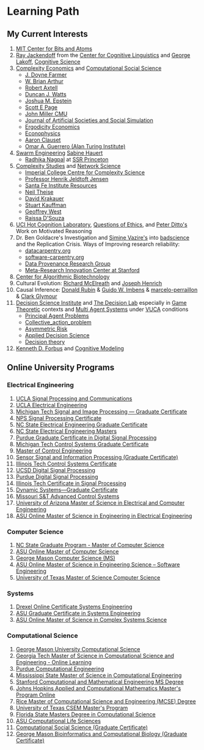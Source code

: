 # Learning Path

## My Current Interests

1. [MIT Center for Bits and Atoms](http://cba.mit.edu/)
2. [Ray Jackendoff](https://en.wikipedia.org/wiki/Ray_Jackendoff) from the [Center for Cognitive Linguistics](https://sites.tufts.edu/cogstud/) and [George Lakoff](https://george-lakoff.com/),  [Cognitive Science](https://en.wikipedia.org/wiki/Category:Cognitive_science)
3. [Complexity Economics](https://www.oxfordmartin.ox.ac.uk/programmes/economics) and [Computational Social Science](https://science.gmu.edu/academics/departments-units/computational-data-sciences/computational-social-science-phd)
    * [J. Doyne Farmer](http://www.doynefarmer.com/)
    * [W. Brian Arthur](https://en.wikipedia.org/wiki/W._Brian_Arthur)
    * [Robert Axtell](https://css1.gmu.edu/~axtell/Rob/Home.html)
    * [Duncan J. Watts](https://duncanjwatts.com/)
    * [Joshua M. Epstein](https://publichealth.nyu.edu/faculty/joshua-epstein)
    * [Scott E Page](https://sites.lsa.umich.edu/scottepage/)
    * [John Miller CMU](https://www.cmu.edu/dietrich/sds/people/faculty/john-miller.html)
    * [Journal of Artificial Societies and Social Simulation](https://www.jasss.org/JASSS.html)
    * [Ergodicity Economics](https://ergodicityeconomics.com/)
    * [Econophysics](https://en.wikipedia.org/wiki/Econophysics)
    * [Aaron Clauset](https://aaronclauset.github.io/)
    * [Omar A. Guerrero (Alan Turing Institute)](https://oguerr.com/)
4. [Swarm Engineering](https://hauertlab.com/) [Sabine Hauert](https://hauertlab.com/sabine-hauert/)
    * [Radhika Nagpal](https://www.radhikanagpal.org/) at [SSR Princeton](https://ssr.princeton.edu/)
5. [Complexity Studies](https://complexsystemsupenn.com/) and [Network Science](https://www.networkscienceinstitute.org/)
    * [Imperial College Centre for Complexity Science](https://www.imperial.ac.uk/complexity-science/)
    * [Professor Henrik Jeldtoft Jensen](https://www.ma.imperial.ac.uk/~hjjens/)
    * [Santa Fe Institute Resources](https://www.complexityexplorer.org/explore/resources)
    * [Neil Theise](https://www.neiltheiseofficial.com/)
    * [David Krakauer](https://www.santafe.edu/people/profile/david-krakauer)
    * [Stuart Kauffman](https://scholar.google.com/citations?user=yoPM0F8AAAAJ&hl=en)
    * [Geoffrey West](https://www.santafe.edu/people/profile/geoffrey-west)
    * [Raissa D'Souza](https://scholar.google.com/citations?user=jM23vRsKxuIC&hl=en)
6. [UCI Hot Cognition Laboratory](https://sites.uci.edu/peterdittolab/), [Questions of Ethics](https://www.ethicscenter.uci.edu/index.php), and [Peter Ditto's](https://scholar.google.com/citations?user=Lv4KzjIAAAAJ&hl=en) Work on Motivated Reasoning
7. Dr. Ben Goldacre's Investigation and [Simine Vazire's](https://www.simine.com/) into [badscience](https://www.badscience.net/) and the Replication Crisis. Ways of Improving research reliability:
    * [datacarpentry.org](https://datacarpentry.org/)
    * [software-carpentry.org](https://software-carpentry.org/)
    * [Data Provenance Research Group](https://www.eva.mpg.de/ecology/projects-and-research-groups/data-provenance/)
    * [Meta-Research Innovation Center at Stanford](https://metrics.stanford.edu/)
8. [Center for Algorithmic Biotechnology](https://cab.spbu.ru/)
9. Cultural Evolution: [Richard McElreath](https://xcelab.net/rm/) and [Joseph Henrich](https://heb.fas.harvard.edu/people/joseph-henrich)
10. Causal Inference: [Donald Rubin](https://en.wikipedia.org/wiki/Donald_Rubin) & [Guido W. Imbens](https://www.gsb.stanford.edu/faculty-research/faculty/guido-w-imbens) & [marcelo-perraillon](https://clas.ucdenver.edu/marcelo-perraillon/) & [Clark Glymour](https://philpeople.org/profiles/clark-glymour)
11. [Decision Science Institute](https://decisionsciences.org/) and [The Decision Lab](https://thedecisionlab.com/) especially in [Game Theoretic](https://en.wikipedia.org/wiki/Category:Game_theory) contexts and [Multi Agent Systems](https://en.wikipedia.org/wiki/Category:Multi-agent_systems) under [VUCA](https://en.wikipedia.org/wiki/VUCA) conditions
    * [Principal Agent Problems](https://en.wikipedia.org/wiki/Principal%E2%80%93agent_problem)
    * [Collective_action_problem](https://en.wikipedia.org/wiki/Collective_action_problem)
    * [Asymmetric Risk](https://asymmetryobservations.com/definitions/asymmetry/asymmetrical-riskreward/)
    * [Applied Decision Science](https://www.applieddecisionscience.com/)
    * [Decision theory](https://en.wikipedia.org/wiki/Category:Decision_theory)
11. [Kenneth D. Forbus](https://users.cs.northwestern.edu/~forbus/) and [Cognitive Modeling](https://en.wikipedia.org/wiki/Cognitive_model)

## Online University Programs

### Electrical Engineering

1. [UCLA Signal Processing and Communications](https://www.msol.ucla.edu/signal-processing-and-communications/)
2. [UCLA Electrical Engineering](https://www.msol.ucla.edu/engineering-electrical/)
3. [Michigan Tech Signal and Image Processing — Graduate Certificate](https://www.mtu.edu/engineering/graduate/certificates/signal-processing/)
4. [NPS Signal Processing Certificate](https://online.nps.edu/-/290-signal-processing-certificate)
5. [NC State Electrical Engineering Graduate Certificate](https://online-distance.ncsu.edu/program/electrical-engineering/)
6. [NC State Electrical Engineering Masters](https://www.engineeringonline.ncsu.edu/programs-and-courses/graduate/master-of-science-in-electrical-engineering/)
7. [Purdue Graduate Certificate in Digital Signal Processing](https://et.iupui.edu/departments/ece/programs/grad/cert-signal)
8. [Michigan Tech Control Systems Graduate Certificate](https://www.mtu.edu/engineering/graduate/certificates/control-systems/)
9. [Master of Control Engineering](https://ese.wustl.edu/academics/graduate-programs/masters-and-certificates/Master-of-Control-Engineering.html)
10. [Sensor Signal and Information Processing (Graduate Certificate)](https://degrees.apps.asu.edu/masters-phd/major/ASU00/ESSSIPGRCT/sensor-signal-and-information-processing-graduate-certificate?init=false&nopassive=true)
11. [Illinois Tech Control Systems Certificate](https://www.iit.edu/academics/programs/control-systems-certificate)
12. [UCSD Digital Signal Processing](https://extendedstudies.ucsd.edu/courses-and-programs/digital-signal-processing)
13. [Purdue Digital Signal Processing](https://engineering.purdue.edu/online/programs/certificate-programs/digital-signal-processing)
14. [Illinois Tech Certificate in Signal Processing](https://bulletin.iit.edu/graduate/colleges/engineering/ece/signal-processing-certificate/)
15. [Dynamic Systems—Graduate Certificate](https://www.mtu.edu/engineering/graduate/certificates/dynamic-systems/)
16. [Missouri S&T Advanced Control Systems](https://distance.mst.edu/distance-programs/distance-graduate-certificates/advanced-control-systems/)
17. [University of Arizona Master of Science in Electrical and Computer Engineering](https://online.engineering.arizona.edu/master-of-science-in-electrical-and-computer-engineering/)
18. [ASU Online Master of Science in Engineering in Electrical Engineering](https://asuonline.asu.edu/online-degree-programs/graduate/master-science-engineering-electrical-engineering/)

### Computer Science

1. [NC State Graduate Program - Master of Computer Science](https://www.csc.ncsu.edu/academics/graduate/degrees/mcs.php)
2. [ASU Online Master of Computer Science](https://asuonline.asu.edu/online-degree-programs/graduate/computer-science-mcs/)
3. [George Mason Computer Science (MS)](https://masononline.gmu.edu/programs/ms-computer-science/?cmgfrm=www.google.com)
4. [ASU Online Master of Science in Engineering Science – Software Engineering](https://asuonline.asu.edu/online-degree-programs/graduate/master-science-engineering-engineering-science-concentration/)
5. [University of Texas Master of Science Computer Science](https://cdso.utexas.edu/mscs)

### Systems

1. [Drexel Online Certificate Systems Engineering](https://www.online.drexel.edu/online-degrees/engineering-degrees/cert-syse-fund/index.aspx?_gl=1*q9j1hu*_ga*MTAxNDU0ODU3OS4xNzA0ODIyNTAz*_ga_6KJ1PNLE19*MTcwNDgyNTI4OC4yLjEuMTcwNDgyNTI4OS41OS4wLjA.)
2. [ASU Graduate Certificate in Systems Engineering](https://online.engineering.arizona.edu/graduate-certificate-in-systems-engineering/)
3. [ASU Online Master of Science in Complex Systems Science](https://asuonline.asu.edu/online-degree-programs/graduate/complex-system-science-masters/)

### Computational Science

1. [George Mason University Computational Science](https://catalog.gmu.edu/colleges-schools/science/computational-data-sciences/computational-sciences-ms/)
2. [Georgia Tech Master of Science in Computational Science and Engineering - Online Learning](https://pe.gatech.edu/degrees/computational-science-engineering/online-learning)
3. [Purdue Computational Engineering](https://engineering.purdue.edu/online/programs/masters-degrees/interdisciplinary-engineering/computational-engineering)
4. [Mississippi State Master of Science in Computational Engineering](https://www.online.msstate.edu/mscme)
5. [Stanford Computational and Mathematical Engineering MS Degree](https://online.stanford.edu/programs/computational-and-mathematical-engineering-ms-degree)
6. [Johns Hopkins Applied and Computational Mathematics Master's Program Online](https://ep.jhu.edu/programs/applied-and-computational-mathematics/)
7. [Rice Master of Computational Science and Engineering (MCSE) Degree](https://ga.rice.edu/programs-study/departments-programs/engineering/computational-science-engineering/computational-science-engineering-mcse/)
8. [University of Texas CSEM Master's Program](https://oden.utexas.edu/academics/masters-program/)
9. [Florida State Masters Degree in Computational Science](https://www.sc.fsu.edu/graduate/ms/computational-science)
10. [ASU Computational Life Sciences](https://asuonline.asu.edu/online-degree-programs/graduate/computational-life-sciences/)
11. [Computational Social Science (Graduate Certificate)](https://catalog.gmu.edu/colleges-schools/science/computational-data-sciences/computational-social-science-graduate-certificate/)
12. [George Mason Bioinformatics and Computational Biology (Graduate Certificate)](https://masononline.gmu.edu/programs/bioinformatics-and-computational-biology-graduate-certificate/?cmgfrm=www.google.com)